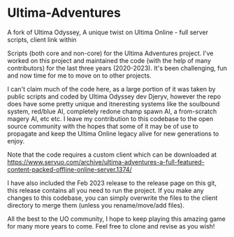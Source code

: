 # Ultima-Adventures
A fork of Ultima Odyssey, A unique twist on Ultima Online - full server scripts, client link within

Scripts (both core and non-core) for the Ultima Adventures project.  I've worked on this project and maintained the code (with the help of many contributors) for the last three years (2020-2023).  It's been challenging, fun and now time for me to move on to other projects. 

I can't claim much of the code here, as a large portion of it was taken by public scripts and coded by Ultima Odyssey dev Djeryv, however the repo does have some pretty unique and itneresting systems like the soulbound system, red/blue AI, completely redone champ spawn AI, a from-scratch magery AI, etc etc.  I leave my contribution to this codebase to the open source community with the hopes that some of it may be of use to propagate and keep the Ultima Online legacy alive for new generations to enjoy.

Note that the code requires a custom client which can be downloaded at https://www.servuo.com/archive/ultima-adventures-a-full-featured-content-packed-offline-online-server.1374/

I have also included the Feb 2023 release to the release page on this git, this release contains all you need to run the project.  If you make any changes to this codebase, you can simply overwrite the files to the client directory to merge them (unless you rename/move/add files).

All the best to the UO community, I hope to keep playing this amazing game for many more years to come.  Feel free to clone and revise as you wish!
